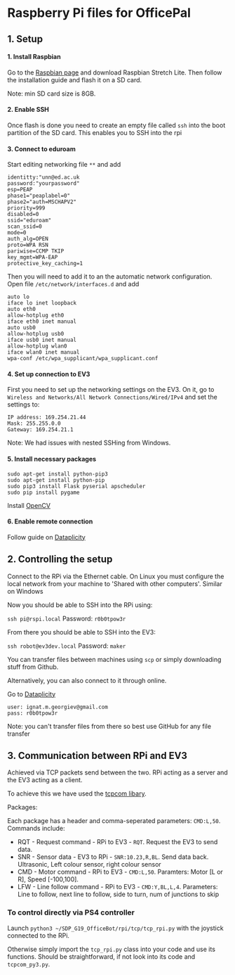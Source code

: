 # Raspberry Pi files for OfficePal

## 1. Setup

#### 1. Install Raspbian

Go to the [Raspbian page](https://www.raspberrypi.org/downloads/raspbian/) and download Raspbian Stretch Lite. Then follow the installation guide and flash it on a SD card.

Note: min SD card size is 8GB.

#### 2. Enable SSH

Once flash is done you need to create an empty file called `ssh` into the boot partition of the SD card. This enables you to SSH into the rpi

#### 3. Connect to eduroam

Start editing networking file `**` and add

```
identitty:"unn@ed.ac.uk
password:"yourpassword"
esp=PEAP
phase1="peaplabel=0"
phase2="auth=MSCHAPV2"
priority=999
disabled=0
ssid="eduroam"
scan_ssid=0
mode=0
auth_alg=OPEN
proto=WPA RSN
pariwise=CCMP TKIP
key_mgmt=WPA-EAP
protective_key_caching=1
```


Then you will need to add it to an the automatic network configuration. Open file `/etc/network/interfaces.d` and add

```
auto lo
iface lo inet loopback
auto eth0
allow-hotplug eth0
iface eth0 inet manual
auto usb0
allow-hotplug usb0
iface usb0 inet manual
allow-hotplug wlan0
iface wlan0 inet manual
wpa-conf /etc/wpa_supplicant/wpa_supplicant.conf
```


#### 4. Set up connection to EV3
First you need to set up the networking settings on the EV3. On it, go to `Wireless and Networks/All Network Connections/Wired/IPv4` and set the settings to:
```
IP address: 169.254.21.44
Mask: 255.255.0.0
Gateway: 169.254.21.1
```

Note: We had issues with nested SSHing from Windows.

#### 5. Install necessary packages
```
sudo apt-get install python-pip3
sudo apt-get install python-pip
sudo pip3 install Flask pyserial apscheduler
sudo pip install pygame
```

Install [OpenCV](https://gist.github.com/willprice/c216fcbeba8d14ad1138)

#### 6. Enable remote connection
Follow guide on [Dataplicity](https://www.dataplicity.com/)


## 2. Controlling the setup

Connect to the RPi via the Ethernet cable. On Linux you must configure the local network from your machine to 'Shared with other computers'. Similar on Windows

Now you should be able to SSH into the RPi using:


`ssh pi@rspi.local` Password: `r0b0tpow3r`


From there you should be able to SSH into the EV3:


`ssh robot@ev3dev.local`
Password: `maker`


You can transfer files between machines using `scp` or simply downloading stuff from Github.


Alternatively, you can also connect to it through online.

Go to [Dataplicity](https://www.dataplicity.com/)
```
user: ignat.m.georgiev@gmail.com
pass: r0b0tpow3r
```

Note: you can't transfer files from there so best use GitHub for any file transfer

## 3. Communication between RPi and EV3
Achieved via TCP packets send between the two. RPi acting as a server and the EV3 acting as a client.

To achieve this we have used the [tcpcom libary](http://www.aplu.ch/home/apluhomex.jsp?site=164).

Packages:

Each package has a header and comma-seperated parameters: `CMD:L,50`. Commands include:
- RQT - Request command - RPi to EV3 - `RQT`. Request the EV3 to send data.
- SNR - Sensor data - EV3 to RPi - `SNR:10.23,R,BL`. Send data back. Ultrasonic, Left colour sensor, right colour sensor
- CMD - Motor command -  RPi to EV3 - `CMD:L,50`. Paramters: Motor [L or R], Speed [-100,100].
- LFW - Line follow command - RPi to EV3 - `CMD:Y,BL,L,4`. Parameters: Line to follow, next line to follow, side to turn, num of junctions to skip


### To control directly via PS4 controller
Launch `python3 ~/SDP_G19_OfficeBot/rpi/tcp/tcp_rpi.py` with the joystick connected to the RPi.


Otherwise simply import the `tcp_rpi.py` class into your code and use its functions. Should be straightforward, if not look into its code and `tcpcom_py3.py`.
